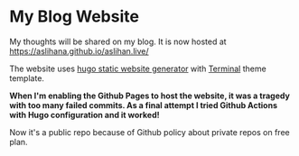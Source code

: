# My Blog Website
My thoughts will be shared on my blog. It is now hosted at https://aslihana.github.io/aslihan.live/

The website uses [hugo static website generator](https://gohugo.io/) with [Terminal](https://themes.gohugo.io/themes/hugo-theme-terminal/) theme template.

**When I'm enabling the Github Pages to host the website, it was a tragedy with too many failed commits. As a final attempt I tried Github Actions with Hugo configuration and it worked!**

Now it's a public repo because of Github policy about private repos on free plan. 
